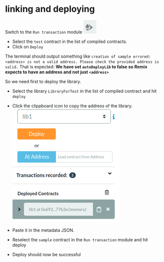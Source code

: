 # linking and deploying

Switch to the `Run transaction` module 
![Run transaction](https://github.com/ethereum/remix-workshops/raw/master/deployWithLibraries/step4/remix_runtransaction.png "Run Transaction")

 - Select the `test` contract in the list of compiled contracts.
 - Click on `Deploy`
 
 The terminal should output something like `creation of sample errored: <address> is not a valid address. Please check the provided address is valid.`
 That is expected: **We have set `autoDeployLib` to false so Remix expects to have an address and not just `<address>`**

So we need first to deploy the library.

  - Select the library `LibraryForTest` in the list of compiled contract and hit `deploy`
  - Click the clippboard icon to copy the address of the library.
  ![Run transaction](https://github.com/ethereum/remix-workshops/raw/master/deployWithLibraries/step4/remix_deploy_lib.png "Run Transaction")

  - Paste it in the metadata JSON.

  - Reselect the `sample` contract in the `Run transaction` module and hit deploy
  - Deploy should now be successful


   

